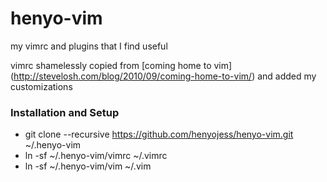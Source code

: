 # henyo-vim

my vimrc and plugins that I find useful

vimrc shamelessly copied from [coming home to vim]
(http://stevelosh.com/blog/2010/09/coming-home-to-vim/) and added my customizations

### Installation and Setup ###
- git clone --recursive https://github.com/henyojess/henyo-vim.git ~/.henyo-vim
- ln -sf ~/.henyo-vim/vimrc ~/.vimrc
- ln -sf ~/.henyo-vim/vim ~/.vim
